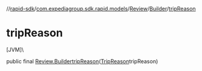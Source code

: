 //[rapid-sdk](../../../../index.md)/[com.expediagroup.sdk.rapid.models](../../index.md)/[Review](../index.md)/[Builder](index.md)/[tripReason](trip-reason.md)

# tripReason

[JVM]\

public final [Review.Builder](index.md)[tripReason](trip-reason.md)([TripReason](../../-trip-reason/index.md)tripReason)
